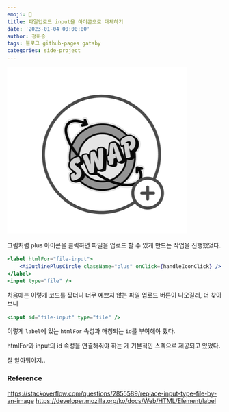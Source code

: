 ```yaml
---
emoji: 🔮
title: 파일업로드 input을 아이콘으로 대체하기
date: '2023-01-04 00:00:00'
author: 정하승
tags: 블로그 github-pages gatsby
categories: side-project
---
```


<img src='../../../assets/swap.png' />
<br/>

그림처럼 plus 아이콘을 클릭하면 파일을 업로드 할 수 있게 만드는 작업을 진행했었다.

```jsx
<label htmlFor="file-input">
    <AiOutlinePlusCircle className="plus" onClick={handleIconClick} />
</label>
<input type="file" />
```

처음에는 이렇게 코드를 짰더니 너무 예쁘지 않는 파일 업로드 버튼이 나오길래, 더 찾아보니

```jsx
<input id="file-input" type="file" />
```

이렇게 `label`에 있는 `htmlFor` 속성과 매칭되는 `id`를 부여해야 했다.

htmlFor과 input의 id 속성을 연결해줘야 하는 게 기본적인 스펙으로 제공되고 있었다.

잘 알아둬야지..

### Reference

https://stackoverflow.com/questions/2855589/replace-input-type-file-by-an-image
https://developer.mozilla.org/ko/docs/Web/HTML/Element/label
